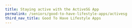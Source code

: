 ```yaml
---
title: Staying active with the ActiveSG App
permalink: /seniors/good-to-have-lifestyle-apps/activesg
third_nav_title: Good To Have Lifestyle Apps
---
```

